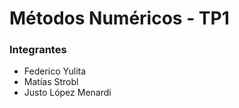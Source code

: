 # Métodos Numéricos - TP1

### Integrantes

- Federico Yulita
- Matías Strobl
- Justo López Menardi
